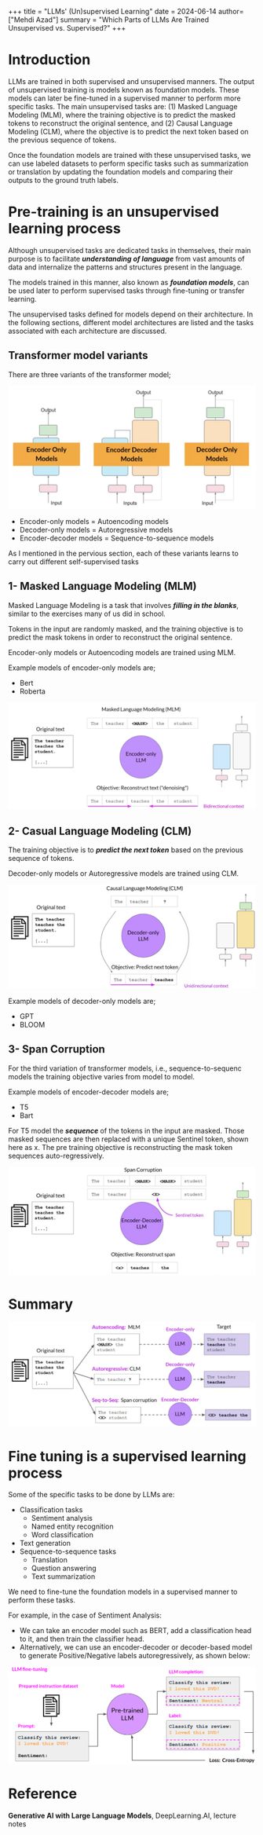 
+++
title = "LLMs' (Un)supervised Learning"
date = 2024-06-14
author= ["Mehdi Azad"]
summary = "Which Parts of LLMs Are Trained Unsupervised vs. Supervised?"
+++

# Introduction

LLMs are trained in both supervised and unsupervised manners. The output of unsupervised training is models known as foundation models. These models can later be fine-tuned in a supervised manner to perform more specific tasks. The main unsupervised tasks are: (1) Masked Language Modeling (MLM), where the training objective is to predict the masked tokens to reconstruct the original sentence, and (2) Causal Language Modeling (CLM), where the objective is to predict the next token based on the previous sequence of tokens.

Once the foundation models are trained with these unsupervised tasks, we can use labeled datasets to perform specific tasks such as summarization or translation by updating the foundation models and comparing their outputs to the ground truth labels.

# Pre-training is an unsupervised learning process

Although unsupervised tasks are dedicated tasks in themselves, their main purpose is to facilitate ***understanding of language*** from vast amounts of data and internalize the patterns and structures present in the language. 

The models trained in this manner, also known as ***foundation models***, can be used later to perform supervised tasks through fine-tuning or transfer learning.

The unsupervised tasks defined for models depend on their architecture. In the following sections, different model architectures are listed and the tasks associated with each architecture are discussed.

## Transformer model variants

There are three variants of the transformer model;

 

![variants](./variants.png)

- Encoder-only models = Autoencoding models
- Decoder-only models =  Autoregressive models
- Encoder-decoder models = Sequence-to-sequence models

As I mentioned in the pervious section, each of these variants learns to carry out different self-supervised tasks

## 1- Masked Language Modeling (MLM)

Masked Language Modeling is a task that involves ***filling in the blanks***, similar to the exercises many of us did in school.

Tokens in the input are randomly masked, and the training objective is to predict the mask tokens in order to reconstruct the original sentence. 

Encoder-only models or Autoencoding models are trained using MLM. 

Example models of encoder-only models are;

- Bert
- Roberta

![MLM](./MLM.png)

## 2- Casual Language Modeling (CLM)

The training objective is to ***predict the next token*** based on the previous sequence of tokens.

Decoder-only models or Autoregressive models are trained using CLM.

![CLM](./CLM.png)

Example models of decoder-only models are;

- GPT
- BLOOM

## 3- Span Corruption

For the third variation of transformer models, i.e., sequence-to-sequenc models the training objective varies from model to model. 

Example models of encoder-decoder models are; 

- T5
- Bart

For T5 model the  ***sequence*** of the tokens in the input are masked. Those masked sequences are then replaced with a unique Sentinel token, shown here as x.  The pre training objective is reconstructing the mask token sequences auto-regressively.

![Span](./Span.png)

# Summary

![summary](./summary.png)

# Fine tuning is a supervised learning process

Some of the specific tasks to be done by LLMs are:

- Classification tasks
    - Sentiment analysis
    - Named entity recognition
    - Word classification
- Text generation
- Sequence-to-sequence tasks
    - Translation
    - Question answering
    - Text summarization

We need to fine-tune the foundation models in a supervised manner to perform these tasks.

For example, in the case of Sentiment Analysis:

- We can take an encoder model such as BERT, add a classification head to it, and then train the classifier head.
- Alternatively, we can use an encoder-decoder or decoder-based model to generate Positive/Negative labels autoregressively, as shown below:

![finetune](./finetune.png)


# Reference

**Generative AI with Large Language Models**, DeepLearning.AI, lecture notes